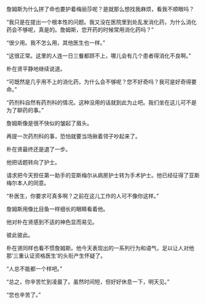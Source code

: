 詹姆斯为什么拼了命也要护着梅丽莎呢？是就那么想找我麻烦，看我不顺眼吗？

“我只是在提出一个根本性的问题。我又没在医院里到处乱发消化药，为什么消化药会不够呢，真是的。詹姆斯，您开药的时候常用消化药吗？”

“很少用。我不怎么用，其他医生也一样。”

“这很正常。这里的人连一日三餐都顾不上，哪儿会有几个患者得消化不良啊。”

朴在贤平静地继续说道。

“可既然是几乎用不上的消化药，为什么会不够呢？您不好奇吗？我可是好奇得要命。”

“药剂科自然有药剂科的情况。这种没用的话就到此为止吧。我们坐在这儿可不是为了聊药的事。”

詹姆斯像是很不快似的皱起了眉头。

再提一次药剂科的事，恐怕就要当场揪着领子吵起来了。

朴在贤最终还是退了一步。

他把话题转向了护士。

请求把今天担任第一助手的亚斯梅尔从病房护士转为手术护士。他已经征得了亚斯梅尔本人的同意。

“朴医生，你要求可真多啊？之前在这儿工作的人可不像你这样。”

詹姆斯用像比目鱼一样细长的眼睛看着他。

他对朴在贤感到不适的神色显而易见。

彼此彼此。

朴在贤同样也看不惯詹姆斯。他今天表现出的一系列行为和语气，足以让人对他那‘三重认证资格医生’的头衔产生怀疑了。

“人总不能都一个样吧。”

“总之，你辛苦忙到凌晨了。虽然时间短，但好好休息一下，明天见。”

“您也辛苦了。”